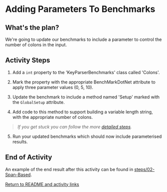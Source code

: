 # Adding Parameters To Benchmarks

## What's the plan?

We're going to update our benchmarks to include a parameter to control the number of colons in the input.

## Activity Steps

1. Add a `int` property to the 'KeyParserBenchmarks' class called 'Colons'.

2. Mark the property with the appropriate BenchMarkDotNet attribute to apply three parameter values (0, 5, 10).

3. Update the benchmark to include a method named 'Setup' marked with the `GlobalSetup` attribute. 

4. Add code to this method to support building a variable length string, with the appropriate number of colons.

> *If you get stuck you can follow the more [detailed steps](detailed/03-Parameterised-Benchmarks.md).*

5. Run your updated benchmarks which should now include parameterised results.

## End of Activity

An example of the end result after this activity can be found in [steps/02-Span-Based](../steps/02-Span-Based).

[Return to README and activity links](../README.md)